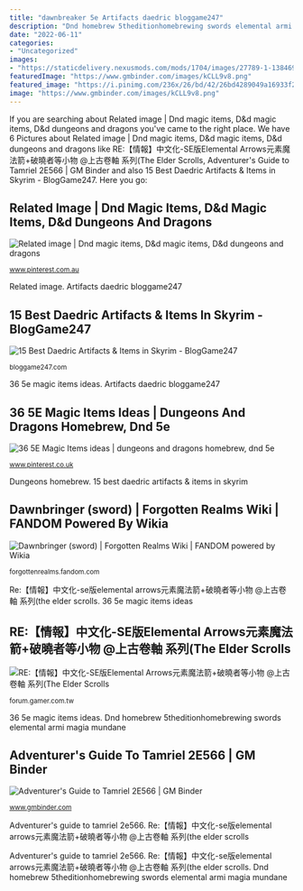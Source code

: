 ```yaml
---
title: "dawnbreaker 5e Artifacts daedric bloggame247"
description: "Dnd homebrew 5theditionhomebrewing swords elemental armi magia mundane"
date: "2022-06-11"
categories:
- "Uncategorized"
images:
- "https://staticdelivery.nexusmods.com/mods/1704/images/27789-1-1384697675.jpg"
featuredImage: "https://www.gmbinder.com/images/kCLL9v8.png"
featured_image: "https://i.pinimg.com/236x/26/bd/42/26bd4289049a16933f230e555f3e1c1c.jpg?nii=t"
image: "https://www.gmbinder.com/images/kCLL9v8.png"
---
```


If you are searching about Related image | Dnd magic items, D&amp;d magic items, D&amp;d dungeons and dragons you've came to the right place. We have 6 Pictures about Related image | Dnd magic items, D&amp;d magic items, D&amp;d dungeons and dragons like RE:【情報】中文化-SE版Elemental Arrows元素魔法箭+破曉者等小物 @上古卷軸 系列(The Elder Scrolls, Adventurer&#039;s Guide to Tamriel 2E566 | GM Binder and also 15 Best Daedric Artifacts &amp; Items in Skyrim - BlogGame247. Here you go:

## Related Image | Dnd Magic Items, D&amp;d Magic Items, D&amp;d Dungeons And Dragons

![Related image | Dnd magic items, D&amp;d magic items, D&amp;d dungeons and dragons](https://i.pinimg.com/236x/26/bd/42/26bd4289049a16933f230e555f3e1c1c.jpg?nii=t "Dawnbringer (sword)")

<small>www.pinterest.com.au</small>

Related image. Artifacts daedric bloggame247

## 15 Best Daedric Artifacts &amp; Items In Skyrim - BlogGame247

![15 Best Daedric Artifacts &amp; Items in Skyrim - BlogGame247](https://bloggame247.com/wp-content/uploads/2021/05/00-featured-daedric-artefacts-mods-skyrim.jpg "Adventurer&#039;s guide to tamriel 2e566")

<small>bloggame247.com</small>

36 5e magic items ideas. Artifacts daedric bloggame247

## 36 5E Magic Items Ideas | Dungeons And Dragons Homebrew, Dnd 5e

![36 5E Magic Items ideas | dungeons and dragons homebrew, dnd 5e](https://i.pinimg.com/236x/85/5a/4a/855a4a15a3f65cfca5d296431b587f07.jpg "Dungeons homebrew")

<small>www.pinterest.co.uk</small>

Dungeons homebrew. 15 best daedric artifacts &amp; items in skyrim

## Dawnbringer (sword) | Forgotten Realms Wiki | FANDOM Powered By Wikia

![Dawnbringer (sword) | Forgotten Realms Wiki | FANDOM powered by Wikia](https://vignette.wikia.nocookie.net/forgottenrealms/images/3/38/Dawnbringer_(sword).jpg/revision/latest?cb=20180302231802 "36 5e magic items ideas")

<small>forgottenrealms.fandom.com</small>

Re:【情報】中文化-se版elemental arrows元素魔法箭+破曉者等小物 @上古卷軸 系列(the elder scrolls. 36 5e magic items ideas

## RE:【情報】中文化-SE版Elemental Arrows元素魔法箭+破曉者等小物 @上古卷軸 系列(The Elder Scrolls

![RE:【情報】中文化-SE版Elemental Arrows元素魔法箭+破曉者等小物 @上古卷軸 系列(The Elder Scrolls](https://staticdelivery.nexusmods.com/mods/1704/images/27789-1-1384697675.jpg "Dawnbringer sword dnd weapons blade light longsword gold abyss legendary obsidian portal pure realms forgotten wikia")

<small>forum.gamer.com.tw</small>

36 5e magic items ideas. Dnd homebrew 5theditionhomebrewing swords elemental armi magia mundane

## Adventurer&#039;s Guide To Tamriel 2E566 | GM Binder

![Adventurer&#039;s Guide to Tamriel 2E566 | GM Binder](https://www.gmbinder.com/images/kCLL9v8.png "Re:【情報】中文化-se版elemental arrows元素魔法箭+破曉者等小物 @上古卷軸 系列(the elder scrolls")

<small>www.gmbinder.com</small>

Adventurer&#039;s guide to tamriel 2e566. Re:【情報】中文化-se版elemental arrows元素魔法箭+破曉者等小物 @上古卷軸 系列(the elder scrolls

Adventurer&#039;s guide to tamriel 2e566. Re:【情報】中文化-se版elemental arrows元素魔法箭+破曉者等小物 @上古卷軸 系列(the elder scrolls. Dnd homebrew 5theditionhomebrewing swords elemental armi magia mundane
